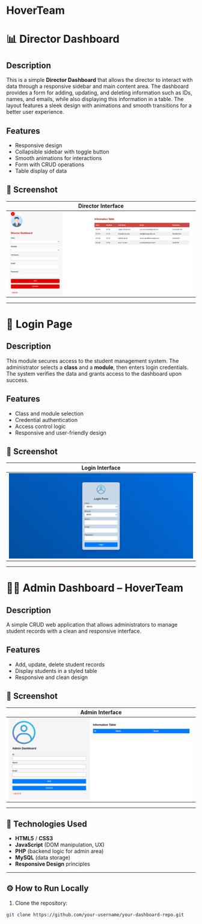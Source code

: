 # HoverTeam
# 📊 Director Dashboard

## Description
This is a simple **Director Dashboard** that allows the director to interact with data through a responsive sidebar and main content area. The dashboard provides a form for adding, updating, and deleting information such as IDs, names, and emails, while also displaying this information in a table. The layout features a sleek design with animations and smooth transitions for a better user experience.

## Features
- Responsive design
- Collapsible sidebar with toggle button
- Smooth animations for interactions
- Form with CRUD operations
- Table display of data

## 📸 Screenshot

| Director Interface |
|--------------------|
| ![Director Dashboard](./screenshots/director_dashboard.png) |

---

# 🔐 Login Page

## Description
This module secures access to the student management system. The administrator selects a **class** and a **module**, then enters login credentials. The system verifies the data and grants access to the dashboard upon success.

## Features
- Class and module selection
- Credential authentication
- Access control logic
- Responsive and user-friendly design

## 📸 Screenshot

| Login Interface |
|-----------------|
| ![Login Page](./screenshots/login.png) |

---

# 🧑‍💻 Admin Dashboard – HoverTeam

## Description
A simple CRUD web application that allows administrators to manage student records with a clean and responsive interface.

## Features
- Add, update, delete student records
- Display students in a styled table
- Responsive and clean design

## 📸 Screenshot

| Admin Interface |
|-----------------|
| ![Admin Dashboard](./screenshots/admin_dashboard.png) |

---

## 🧰 Technologies Used

- **HTML5** / **CSS3**
- **JavaScript** (DOM manipulation, UX)
- **PHP** (backend logic for admin area)
- **MySQL** (data storage)
- **Responsive Design** principles

---

## ⚙️ How to Run Locally

1. Clone the repository:
```bash
git clone https://github.com/your-username/your-dashboard-repo.git
